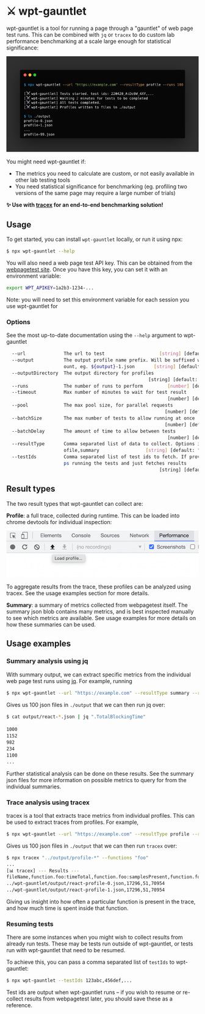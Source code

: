 # ⚔️ wpt-gauntlet

wpt-gauntlet is a tool for running a page through a "gauntlet" of web page test runs. This can be combined with `jq` or `tracex` to do custom lab performance benchmarking at a scale large enough for statistical significance:

![Screenshot of wpt-gauntlet](docs/screenshot.png)

You might need wpt-gauntlet if:

- The metrics you need to calculate are custom, or not easily available in other lab testing tools
- You need statistical significance for benchmarking (eg. profiling two versions of the same page may require a large number of trials)

**✨ Use with [tracex](https://github.com/jpnelson/tracex) for an end-to-end benchmarking solution!**

## Usage

To get started, you can install `wpt-gauntlet` locally, or run it using npx:

```sh
$ npx wpt-gauntlet --help
```

You will also need a web page test API key. This can be obtained from the [webpagetest site](https://product.webpagetest.org/api). Once you have this key, you can set it with an environment variable:

```sh
export WPT_APIKEY=1a2b3-1234-...
```

Note: you will need to set this environment variable for each session you use wpt-gauntlet for

### Options

See the most up-to-date documentation using the `--help` argument to wpt-gauntlet

```sh
  --url              The url to test                    [string] [default: null]
  --output           The output profile name prefix. Will be suffixed with the c
                     ount, eg. ${output}-1.json       [string] [default: "test"]
  --outputDirectory  The output directory for profiles
                                                    [string] [default: "output"]
  --runs             The number of runs to perform         [number] [default: 1]
  --timeout          Max number of minutes to wait for test result
                                                           [number] [default: 2]
  --pool             The max pool size, for parallel requests
                                                          [number] [default: 10]
  --batchSize        The max number of tests to allow running at once
                                                          [number] [default: 20]
  --batchDelay       The amount of time to allow between tests
                                                           [number] [default: 0]
  --resultType       Comma separated list of data to collect. Options include pr
                     ofile,summary                 [string] [default: "profile"]
  --testIds          Comma separated list of test ids to fetch. If provided, ski
                     ps running the tests and just fetches results
                                                        [string] [default: null]
```

## Result types

The two result types that wpt-gauntlet can collect are:

**Profile**: a full trace, collected during runtime. This can be loaded into chrome devtools for individual inspection:

![profile image](docs/load-profile.png)

To aggregate results from the trace, these profiles can be analyzed using tracex. See the usage examples section for more details.

**Summary**: a summary of metrics collected from webpagetest itself. The summary json blob contains many metrics, and is best inspected manually to see which metrics are available. See usage examples for more details on how these summaries can be used.

## Usage examples

### Summary analysis using jq

With summary output, we can extract specific metrics from the individual web page test runs using [jq](https://stedolan.github.io/jq/). For example, running

```sh
$ npx wpt-gauntlet --url "https://example.com" --resultType summary --runs 100
```

Gives us 100 json files in `./output` that we can then run jq over:

```sh
$ cat output/react-*.json | jq ".TotalBlockingTime"

1000
1152
982
234
1100
...
```

Further statistical analysis can be done on these results. See the summary json files for more information on possible metrics to query for from the individual summaries.

### Trace analysis using tracex

tracex is a tool that extracts trace metrics from individual profiles. This can be used to extract traces from profiles. For example,

```sh
$ npx wpt-gauntlet --url "https://example.com" --resultType profile --runs 100
```

Gives us 100 json files in `./output` that we can then run `tracex` over:

```sh
$ npx tracex "../output/profile-*" --functions "foo"
...
[📊 tracex] --- Results ---
fileName,function.foo:timeTotal,function.foo:samplesPresent,function.foo:sampleTotal
../wpt-gauntlet/output/react-profile-0.json,17296,51,70954
../wpt-gauntlet/output/react-profile-1.json,17296,51,70954
```

Giving us insight into how often a particular function is present in the trace, and how much time is spent inside that function.

### Resuming tests

There are some instances when you might wish to collect results from already run tests. These may be tests run outside of wpt-gauntlet, or tests run with wpt-gauntlet that need to be resumed.

To achieve this, you can pass a comma separated list of `testIds` to wpt-gauntlet:

```sh
$ npx wpt-gauntlet --testIds 123abc,456def,...
```

Test ids are output when wpt-gauntlet runs – if you wish to resume or re-collect results from webpagetest later, you should save these as a reference.
